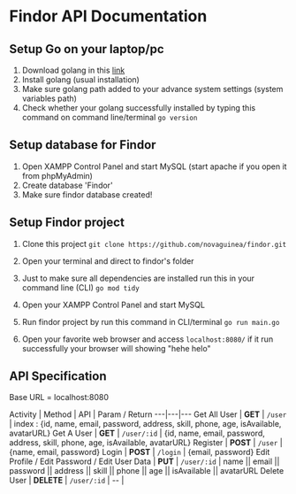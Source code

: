 # Findor API Documentation

## Setup Go on your laptop/pc

1. Download golang in this [link](https://go.dev/dl/)
2. Install golang (usual installation)
3. Make sure golang path added to your advance system settings (system variables path)
4. Check whether your golang successfully installed by typing this command on command line/terminal
`go version`

## Setup database for Findor

1. Open XAMPP Control Panel and start MySQL (start apache if you open it from phpMyAdmin)
2. Create database 'Findor'
3. Make sure findor database created!

## Setup Findor project

1. Clone this project 
`git clone https://github.com/novaguinea/findor.git`

2. Open your terminal and direct to findor's folder
3. Just to make sure all dependencies are installed run this in your command line (CLI)
`go mod tidy`

4. Open your XAMPP Control Panel and start MySQL
5. Run findor project by run this command in CLI/terminal
`go run main.go`

6. Open your favorite web browser and access `localhost:8080/` if it run successfully your browser will showing "hehe helo"

## API Specification

Base URL = localhost:8080

 Activity | Method | API | Param / Return
---|---|---
Get All User | **GET** | `/user` | index : {id, name, email, password, address, skill, phone, age, isAvailable, avatarURL}
Get A User | **GET** | `/user/:id` | {id, name, email, password, address, skill, phone, age, isAvailable, avatarURL}
Register | **POST** | `/user` | {name, email, password}
Login | **POST** | `/login` | {email, password}
Edit Profile / Edit Password / Edit User Data | **PUT** | `/user/:id` | name || email || password || address || skill || phone || age || isAvailable || avatarURL
Delete User | **DELETE** | `/user/:id` | -- |
